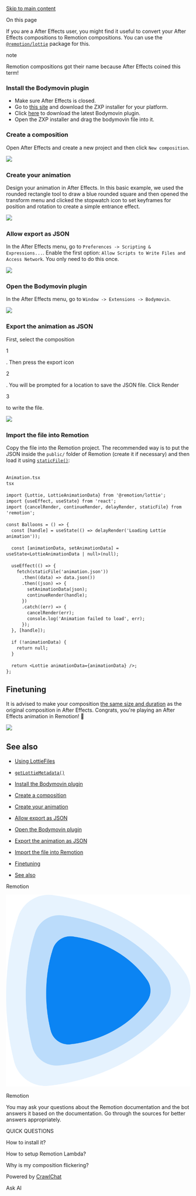 [Skip to main content](https://www.remotion.dev/docs/after-effects#__docusaurus_skipToContent_fallback)

On this page

If you are a After Effects user, you might find it useful to convert your After Effects compositions to Remotion compositions. You can use the [`@remotion/lottie`](https://www.remotion.dev/docs/lottie) package for this.

note

Remotion compositions got their name because After Effects coined this term!

### Install the Bodymovin plugin [​](https://www.remotion.dev/docs/after-effects\#install-the-bodymovin-plugin "Direct link to Install the Bodymovin plugin")

- Make sure After Effects is closed.
- Go to [this site](https://aescripts.com/learn/zxp-installer/) and download the ZXP installer for your platform.
- Click [here](https://github.com/airbnb/lottie-web/blob/master/build/extension/bodymovin.zxp?raw=true) to download the latest Bodymovin plugin.
- Open the ZXP installer and drag the bodymovin file into it.

### Create a composition [​](https://www.remotion.dev/docs/after-effects\#create-a-composition "Direct link to Create a composition")

Open After Effects and create a new project and then click `New composition`.

![](https://pub-646d808d9cb240cea53bedc76dd3cd0c.r2.dev/new-composition.png)

### Create your animation [​](https://www.remotion.dev/docs/after-effects\#create-your-animation "Direct link to Create your animation")

Design your animation in After Effects. In this basic example, we used the rounded rectangle tool to draw a blue rounded square and then opened the transform menu and clicked the stopwatch icon to set keyframes for position and rotation to create a simple entrance effect.

![](https://pub-646d808d9cb240cea53bedc76dd3cd0c.r2.dev/animation.png)

### Allow export as JSON [​](https://www.remotion.dev/docs/after-effects\#allow-export-as-json "Direct link to Allow export as JSON")

In the After Effects menu, go to `Preferences -> Scripting & Expressions...`. Enable the first option: `Allow Scripts to Write Files and Access Network`. You only need to do this once.

![](https://pub-646d808d9cb240cea53bedc76dd3cd0c.r2.dev/scripting.png)

### Open the Bodymovin plugin [​](https://www.remotion.dev/docs/after-effects\#open-the-bodymovin-plugin "Direct link to Open the Bodymovin plugin")

In the After Effects menu, go to `Window -> Extensions -> Bodymovin`.

![](https://pub-646d808d9cb240cea53bedc76dd3cd0c.r2.dev/bodymovin.png)

### Export the animation as JSON [​](https://www.remotion.dev/docs/after-effects\#export-the-animation-as-json "Direct link to Export the animation as JSON")

First, select the composition

1

. Then press the export icon

2

. You will be prompted for a location to save the JSON file.
Click Render

3

to write the file.

![](https://pub-646d808d9cb240cea53bedc76dd3cd0c.r2.dev/bodymovin-tutorial.png)

### Import the file into Remotion [​](https://www.remotion.dev/docs/after-effects\#import-the-file-into-remotion "Direct link to Import the file into Remotion")

Copy the file into the Remotion project. The recommended way is to put the JSON inside the `public/` folder of Remotion (create it if necessary) and then load it using [`staticFile()`](https://www.remotion.dev/docs/staticfile):

```

Animation.tsx
tsx

import {Lottie, LottieAnimationData} from '@remotion/lottie';
import {useEffect, useState} from 'react';
import {cancelRender, continueRender, delayRender, staticFile} from 'remotion';

const Balloons = () => {
  const [handle] = useState(() => delayRender('Loading Lottie animation'));

  const [animationData, setAnimationData] = useState<LottieAnimationData | null>(null);

  useEffect(() => {
    fetch(staticFile('animation.json'))
      .then((data) => data.json())
      .then((json) => {
        setAnimationData(json);
        continueRender(handle);
      })
      .catch((err) => {
        cancelRender(err);
        console.log('Animation failed to load', err);
      });
  }, [handle]);

  if (!animationData) {
    return null;
  }

  return <Lottie animationData={animationData} />;
};
```

## Finetuning [​](https://www.remotion.dev/docs/after-effects\#finetuning "Direct link to Finetuning")

It is advised to make your composition [the same size and duration](https://www.remotion.dev/docs/lottie/getlottiemetadata) as the original composition in After Effects. Congrats, you're playing an After Effects animation in Remotion! 🎉

![](https://pub-646d808d9cb240cea53bedc76dd3cd0c.r2.dev/result.gif)

## See also [​](https://www.remotion.dev/docs/after-effects\#see-also "Direct link to See also")

- [Using LottieFiles](https://www.remotion.dev/docs/lottie/lottiefiles)
- [`getLottieMetadata()`](https://www.remotion.dev/docs/lottie/getlottiemetadata)

- [Install the Bodymovin plugin](https://www.remotion.dev/docs/after-effects#install-the-bodymovin-plugin)
- [Create a composition](https://www.remotion.dev/docs/after-effects#create-a-composition)
- [Create your animation](https://www.remotion.dev/docs/after-effects#create-your-animation)
- [Allow export as JSON](https://www.remotion.dev/docs/after-effects#allow-export-as-json)
- [Open the Bodymovin plugin](https://www.remotion.dev/docs/after-effects#open-the-bodymovin-plugin)
- [Export the animation as JSON](https://www.remotion.dev/docs/after-effects#export-the-animation-as-json)
- [Import the file into Remotion](https://www.remotion.dev/docs/after-effects#import-the-file-into-remotion)
- [Finetuning](https://www.remotion.dev/docs/after-effects#finetuning)
- [See also](https://www.remotion.dev/docs/after-effects#see-also)

Remotion

![Logo](https://raw.githubusercontent.com/remotion-dev/brand/refs/heads/main/logo.svg)

Remotion

You may ask your questions about the Remotion documentation and the bot answers it based on the documentation. Go through the sources for better answers appropriately.

QUICK QUESTIONS

How to install it?

How to setup Remotion Lambda?

Why is my composition flickering?

Powered by [CrawlChat](https://crawlchat.app/?ref=powered-by-remotion)

Ask AI